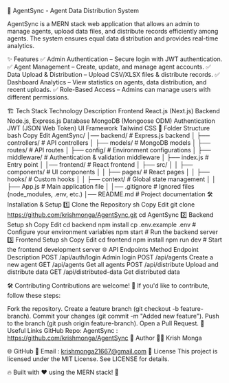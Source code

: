 🚀 AgentSync - Agent Data Distribution System

AgentSync is a MERN stack web application that allows an admin to manage agents, upload data files, and distribute records efficiently among agents. The system ensures equal data distribution and provides real-time analytics.

✨ Features
✅ Admin Authentication – Secure login with JWT authentication.
✅ Agent Management – Create, update, and manage agent accounts.
✅ Data Upload & Distribution – Upload CSV/XLSX files & distribute records.
✅ Dashboard Analytics – View statistics on agents, data distribution, and recent uploads.
✅ Role-Based Access – Admins can manage users with different permissions.

🏗️ Tech Stack
Technology	Description
Frontend	React.js (Next.js)
Backend	Node.js, Express.js
Database	MongoDB (Mongoose ODM)
Authentication	JWT (JSON Web Token)
UI Framework	Tailwind CSS
📂 Folder Structure
bash
Copy
Edit
AgentSync/
│── backend/          # Express.js backend
│   ├── controllers/  # API controllers
│   ├── models/       # MongoDB models
│   ├── routes/       # API routes
│   ├── config/       # Environment configurations
│   ├── middleware/   # Authentication & validation middleware
│   ├── index.js      # Entry point
│
│── frontend/         # React frontend
│   ├── src/
│   │   ├── components/  # UI components
│   │   ├── pages/       # React pages
│   │   ├── hooks/       # Custom hooks
│   │   ├── context/     # Global state management
│   │   ├── App.js       # Main application file
│
│── .gitignore        # Ignored files (node_modules, .env, etc.)
│── README.md         # Project documentation
🛠️ Installation & Setup
1️⃣ Clone the Repository
sh
Copy
Edit
git clone https://github.com/krishmonga/AgentSync.git
cd AgentSync
2️⃣ Backend Setup
sh
Copy
Edit
cd backend
npm install
cp .env.example .env  # Configure your environment variables
npm start             # Run the backend server
3️⃣ Frontend Setup
sh
Copy
Edit
cd frontend
npm install
npm run dev           # Start the frontend development server
🌐 API Endpoints
Method	Endpoint	Description
POST	/api/auth/login	Admin login
POST	/api/agents	Create a new agent
GET	/api/agents	Get all agents
POST	/api/distribute	Upload and distribute data
GET	/api/distributed-data	Get distributed data
 

🛠️ Contributing
Contributions are welcome! 🎉
If you'd like to contribute, follow these steps:

Fork the repository.
Create a feature branch (git checkout -b feature-branch).
Commit your changes (git commit -m "Added new feature").
Push to the branch (git push origin feature-branch).
Open a Pull Request.
🔗 Useful Links
GitHub Repo: AgentSync : https://github.com/krishmonga/AgentSync
📌 Author
👨‍💻 Krish Monga

🌐 GitHub
📧 Email : krishmonga21667@gmail.com
📜 License
This project is licensed under the MIT License. See LICENSE for details.

🔥 Built with ❤️ using the MERN stack! 🚀

